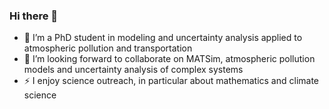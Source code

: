 ### Hi there 👋

- 🌱 I’m a PhD student in modeling and uncertainty analysis applied to atmospheric pollution and transportation 
- 👯 I’m looking forward to collaborate on MATSim, atmospheric pollution models and uncertainty analysis of complex systems
- ⚡ I enjoy science outreach, in particular about mathematics and climate science

<!--
**Marjolaine-Lannes/Marjolaine-Lannes** is a ✨ _special_ ✨ repository because its `README.md` (this file) appears on your GitHub profile.

Here are some ideas to get you started:

- 🔭 I’m currently working on ...
- 🌱 I’m currently learning ...
- 👯 I’m looking to collaborate on ...
- 🤔 I’m looking for help with ...
- 💬 Ask me about ...
- 📫 How to reach me: ...
- 😄 Pronouns: ...
- ⚡ Fun fact: ...
-->
